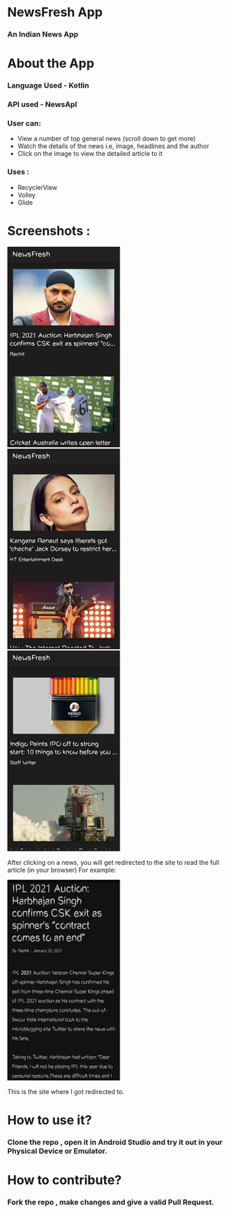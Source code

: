 # NewsFresh App
### An Indian News App

# About the App #
### Language Used - Kotlin 
### API used - NewsApI

### User can:

- View a number of top general news (scroll down to get more)
- Watch the details of the news i.e, image, headlines and the author
- Click on the image to view the detailed article to it

### Uses :

- RecyclerView
- Volley
- Glide

# Screenshots :  

  <img src="screenshots/AppSS1.jpg" width="256" height="455">&nbsp;&nbsp;&nbsp;&nbsp;&nbsp;
  <img src="screenshots/AppSS2.jpg" width="256" height="455">&nbsp;&nbsp;&nbsp;&nbsp;&nbsp;
  <img src="screenshots/AppSS3.jpg" width="256" height="455">&nbsp;&nbsp;&nbsp;&nbsp;&nbsp;

After clicking on a news, you will get redirected to the site to read the full article (in your browser)
For example: 

<img src="screenshots/BrowserSS.jpg" width="256" height="455">&nbsp;&nbsp;&nbsp;&nbsp;&nbsp;


This is the site where I got redirected to.

# How to use it?
### Clone the repo , open it in Android Studio and try it out in your Physical Device or Emulator.

# How to contribute?
### Fork the repo , make changes and give a valid Pull Request.
